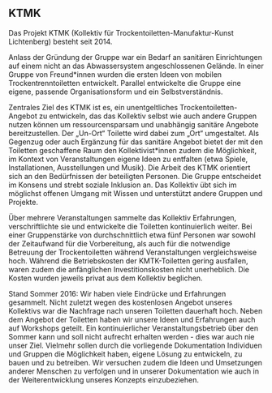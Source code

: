 ## KTMK

Das Projekt KTMK (Kollektiv für Trockentoiletten-Manufaktur-Kunst Lichtenberg) besteht seit 2014.

Anlass der Gründung der Gruppe war ein Bedarf an sanitären Einrichtungen auf einem nicht an das Abwassersystem angeschlossenen Gelände. In einer Gruppe von Freund\*innen wurden die ersten Ideen von mobilen Trockentrenntoiletten entwickelt. Parallel entwickelte die Gruppe eine eigene, passende Organisationsform und ein Selbstverständnis.

Zentrales Ziel des KTMK ist es, ein unentgeltliches Trockentoiletten-Angebot zu entwickeln, das das Kollektiv selbst wie auch andere Gruppen nutzen können um ressourcensparsam und unabhängig sanitäre Angebote bereitzustellen. Der „Un-Ort“ Toilette wird dabei zum „Ort“ umgestaltet. Als Gegenzug oder auch Ergänzung für das sanitäre Angebot bietet der mit den Toiletten geschaffene Raum den Kollektivist\*innen zudem die Möglichkeit, im Kontext von Veranstaltungen eigene Ideen zu entfalten (etwa Spiele, Installationen, Ausstellungen und Musik). Die Arbeit des KTMK orientiert sich an den Bedürfnissen der beteiligten Personen. Die Gruppe entscheidet im Konsens und strebt soziale Inklusion an. Das Kollektiv übt sich im möglichst offenen Umgang mit Wissen und unterstützt andere Gruppen und Projekte.

Über mehrere Veranstaltungen sammelte das Kollektiv Erfahrungen, verschriftlichte sie und entwickelte die Toiletten kontinuierlich weiter. Bei einer Gruppenstärke von durchschnittlich etwa fünf Personen war sowohl der Zeitaufwand für die Vorbereitung, als auch für die notwendige Betreuung der Trockentoiletten während Veranstaltungen vergleichsweise hoch. Während die Betriebskosten der KMTK-Toiletten gering ausfallen, waren zudem die anfänglichen Investitionskosten nicht unerheblich. Die Kosten wurden jeweils privat aus dem Kollektiv beglichen.

Stand Sommer 2016: Wir haben viele Eindrücke und Erfahrungen gesammelt. Nicht zuletzt wegen des kostenlosen Angebot unseres Kollektivs war die Nachfrage nach unseren Toiletten dauerhaft hoch. Neben dem Angebot der Toiletten haben wir unsere Ideen und Erfahrungen auch auf Workshops geteilt. Ein kontinuierlicher Veranstaltungsbetrieb über den Sommer kann und soll nicht aufrecht erhalten werden - dies war auch nie unser Ziel. Vielmehr sollen durch die vorliegende Dokumentation Individuen und Gruppen die Möglichkeit haben, eigene Lösung zu entwickeln, zu bauen und zu betreiben. Wir versuchen zudem die Ideen und Umsetzungen anderer Menschen zu verfolgen und in unserer Dokumentation wie auch in der Weiterentwicklung unseres Konzepts einzubeziehen.

